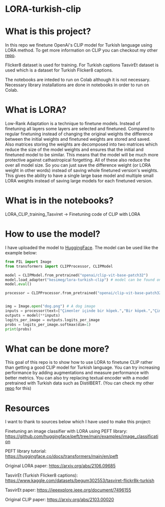 # LORA-turkish-clip

# What is this project? 

In this repo we finetune OpenAi's CLIP model for Turkish language using LORA method. To get more information on CLIP you can checkout my other [repo]. 

Flicker8 dataset is used for training. For Turkish captions TasvirEt dataset is used which is a dataset for Turkish Flicker8 captions.

The notebooks are inteded to run on Colab although it is not necessary. Necessary library installations are done in notebooks in order to run on Colab.


# What is LORA?

Low-Rank Adaptation is a technique to finetune models. Instead of finetuning all layers some layers are selected and finetuned. Compared to regular finetuning instead of changing the original weights the difference between the initial weights and finetuned weights are stored and saved. Also matrices storing the weights are decomposed into two matrices which reduce the size of the model weights and ensures that the initial and finetuned model to be similar. This means that the model will be much more protective against cathastropical forgetting. All of these also reduce the over all model size. So you can just save the difference weight (or LORA weight in other words) instead of saving whole finetuned version's weights. This gives the ability to have a single large base model and multiple small LORA weights instead of saving large models for each finetuned version. 


# What is in the notebooks?

LORA_CLIP_training_Tasviret -> Finetuning code of CLIP with LORA


# How to use the model?

I have uploaded the model to [HuggingFace]. The model can be used like the example below:

```Python
from PIL import Image
from transformers import CLIPProcessor, CLIPModel

model = CLIPModel.from_pretrained("openai/clip-vit-base-patch32")
model.load_adapter("kesimeg/lora-turkish-clip") # model can be found on Huggingface 🎉
model.eval()

processor = CLIPProcessor.from_pretrained("openai/clip-vit-base-patch32")


img = Image.open("dog.png") # A dog image
inputs = processor(text=["Çimenler içinde bir köpek.","Bir köpek.","Çimenler içinde bir kuş."], images=img, return_tensors="pt", padding=True)
outputs = model(**inputs)
logits_per_image = outputs.logits_per_image
probs = logits_per_image.softmax(dim=1)
print(probs)


```

# What can be done more?
This goal of this repo is to show how to use LORA to finetune CLIP rather than getting a good CLIP model for Turkish language. You can try increasing performance by adding augmentations and measure performance with better metrics. You can also try replacing textual encoder with a model pretrained with Turkish data such as DistilBERT. (You can check my other [repo] for this) 

# Resources

I want to thank to sources below which I have used to make this project:

Finetuning an image classifier with LORA using PEFT library:
https://github.com/huggingface/peft/tree/main/examples/image_classification

PEFT library tutorial:
https://huggingface.co/docs/transformers/main/en/peft

Original LORA paper:
https://arxiv.org/abs/2106.09685

TasvirEt (Turkish Flicker8 captions):
https://www.kaggle.com/datasets/begum302553/tasviret-flickr8k-turkish 

TasvirEt paper:
https://ieeexplore.ieee.org/document/7496155

Original CLIP paper:
https://arxiv.org/abs/2103.00020


[repo]: https://github.com/kesimeg/turkish-clip
[HuggingFace]: https://huggingface.co/kesimeg/lora-turkish-clip

